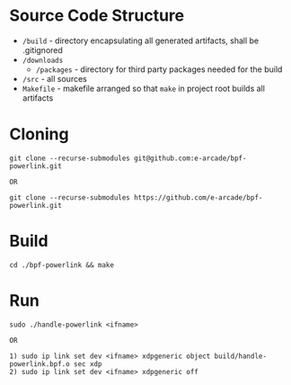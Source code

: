 # Source Code Structure

-   `/build` - directory encapsulating all generated artifacts, shall be .gitignored
-   `/downloads`
    -   `/packages` - directory for third party packages needed for the build
-   `/src` - all sources
-   `Makefile` - makefile arranged so that `make` in project root builds all artifacts

# Cloning

```
git clone --recurse-submodules git@github.com:e-arcade/bpf-powerlink.git

OR

git clone --recurse-submodules https://github.com/e-arcade/bpf-powerlink.git
```

# Build

```
cd ./bpf-powerlink && make
```

# Run

```
sudo ./handle-powerlink <ifname>

OR

1) sudo ip link set dev <ifname> xdpgeneric object build/handle-powerlink.bpf.o sec xdp
2) sudo ip link set dev <ifname> xdpgeneric off
```

